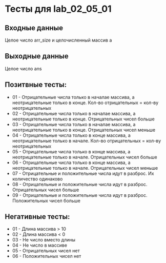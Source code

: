 # Тесты для lab_02_05_01
## Входные данные
Целое число arr_size и целочисленный массив a

## Выходные данные
Целое число ans

## Позитвные тесты:
- 01 - Отрицательные числа только в началае массива, а неотрицательные только в конце. Кол-во отрицательных = кол-ву неотрицательных
- 02 - Отрицательные числа только в началае массива, а неотрицательные только в конце. Отрицательных чисел больше
- 03 - Отрицательные числа только в началае массива, а неотрицательные только в конце. Отрицательных чисел меньше
- 04 - Отрицательные числа только в конце массива, а неотрицательные только в начале. Кол-во отрицательных = кол-ву неотрицательных
- 05 - Отрицательные числа только в конце массива, а неотрицательные только в начале. Отрицательных чисел больше
- 06 - Отрицательные числа только в конце массива, а неотрицательные только в начале. Отрицательных чисел меньше
- 07 - Отрицательные и положительные числа идут в разброс. Их количество одинаково
- 08 - Отрицательные и положительные числа идут в разброс. Отрицательных чисел больше
- 09 - Отрицательные и положительные числа идут в разброс. Положительных чисел больше
## Негативные тесты:
- 01 - Длина массива > 10
- 02 - Длина массива < 0
- 03 - Не число вместо длины
- 04 - Не число в массиве
- 05 - Отрицательных чисел нет
- 06 - Положительных чисел нет